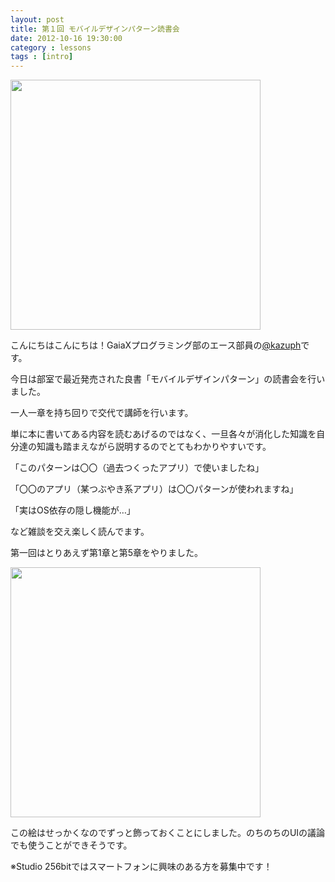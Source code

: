 ```yaml
---
layout: post
title: 第１回 モバイルデザインパターン読書会
date: 2012-10-16 19:30:00
category : lessons
tags : [intro]
---
```

<a href='https://raw.github.com/gx-hackers/studio-256bit/gh-pages/images/2012-10-16-mobapata-2.jpg' target="_blank"><img src="https://raw.github.com/gx-hackers/studio-256bit/gh-pages/images/2012-10-16-mobapata-2.jpg" width="400px"></a>

こんにちはこんにちは！GaiaXプログラミング部のエース部員の[@kazuph](https://github.com/kazuph)です。

今日は部室で最近発売された良書「モバイルデザインパターン」の読書会を行いました。

一人一章を持ち回りで交代で講師を行います。

単に本に書いてある内容を読むあげるのではなく、一旦各々が消化した知識を自分達の知識も踏まえながら説明するのでとてもわかりやすいです。

「このパターンは〇〇（過去つくったアプリ）で使いましたね」

「〇〇のアプリ（某つぶやき系アプリ）は〇〇パターンが使われますね」

「実はOS依存の隠し機能が…」

など雑談を交え楽しく読んでます。

第一回はとりあえず第1章と第5章をやりました。

<a href='https://raw.github.com/gx-hackers/studio-256bit/gh-pages/images/2012-10-16-mobapata-1.jpg' target="_blank"><img src="https://raw.github.com/gx-hackers/studio-256bit/gh-pages/images/2012-10-16-mobapata-1.jpg" width="400px"></a>

この絵はせっかくなのでずっと飾っておくことにしました。のちのちのUIの議論でも使うことができそうです。

※Studio 256bitではスマートフォンに興味のある方を募集中です！

